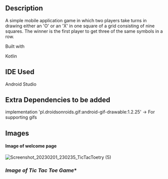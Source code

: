 ## Description
A simple mobile application game in which two players take turns in drawing either an 'O' or an 'X' in one square of a grid consisting of nine squares. The winner is the first player to get three of the same symbols in a row.

Built with

Kotlin

## IDE Used

Android Studio

## Extra Dependencies to be added

implementation 'pl.droidsonroids.gif:android-gif-drawable:1.2.25' -> For supporting gifs

## Images

#### **Image of welcome page**

![Screenshot_20230201_230235_TicTacToetry (5)](https://user-images.githubusercontent.com/88131508/216263913-7852aed2-d4d1-44b5-9eea-d9a85964f3dc.png)

### *Image of Tic Tac Toe Game**




